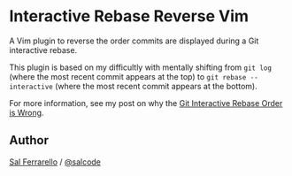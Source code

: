 # Interactive Rebase Reverse Vim

A Vim plugin to reverse the order commits are displayed during a Git interactive rebase.

This plugin is based on my difficultly with mentally shifting from
`git log` (where the most recent commit appears at the top)
to `git rebase --interactive` (where the most recent commit appears at the bottom).

For more information, see my post on why the [Git Interactive Rebase Order is Wrong](https://salferrarello.com/git-interactive-rebase-order-is-wrong).

## Author

[Sal Ferrarello](https://salferrarello.com) / [@salcode](https://twitter.com/salcode)
